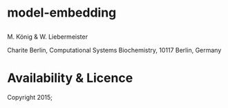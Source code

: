 model-embedding
====================
## 
M. König & W. Liebermeister

Charite Berlin, Computational Systems Biochemistry, 10117 Berlin, Germany

# Availability & Licence
Copyright 2015; 
